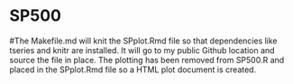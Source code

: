 # SP500
#The Makefile.md will knit the SPplot.Rmd file so that dependencies like tseries and knitr are installed. It will go to my public Github location and source the file in place.  The plotting has been removed from SP500.R and placed in the SPplot.Rmd file so a HTML plot document is created.
